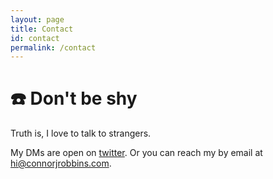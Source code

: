 ```yaml
---
layout: page
title: Contact
id: contact
permalink: /contact
---
```



# ☎️ Don't be shy

Truth is, I love to talk to strangers.

My DMs are open on [twitter](https://twitter.com/connorjrobbins). Or you can reach my by email at [hi@connorjrobbins.com](mailto:hi@connorjrobbins.com).

<style>
  .wrapper {
    max-width: 56rem;
  }
</style>
